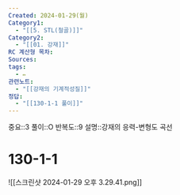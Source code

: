 ```yaml
---
Created: 2024-01-29(월)
Category1:
  - "[[5. STL(철골)]]"
Category2:
  - "[[01. 강재]]"
RC 계산형 목차: 
Sources: 
tags:
  - ✏️
관련노트:
  - "[[강재의 기계적성질]]"
정답:
  - "[[130-1-1 풀이]]"
---
```

중요::3
풀이::O
반복도::9
설명::강재의 응력-변형도 곡선

#  130-1-1
![[스크린샷 2024-01-29 오후 3.29.41.png]]